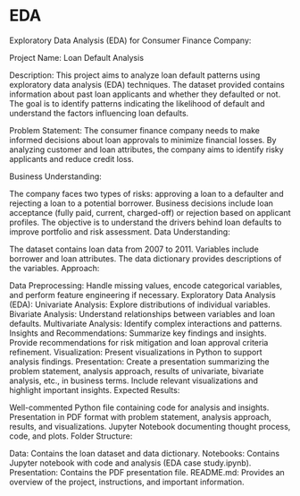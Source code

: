 # EDA
Exploratory Data Analysis (EDA) for Consumer Finance Company:


Project Name: Loan Default Analysis

Description:
This project aims to analyze loan default patterns using exploratory data analysis (EDA) techniques. The dataset provided contains information about past loan applicants and whether they defaulted or not. The goal is to identify patterns indicating the likelihood of default and understand the factors influencing loan defaults.

Problem Statement:
The consumer finance company needs to make informed decisions about loan approvals to minimize financial losses. By analyzing customer and loan attributes, the company aims to identify risky applicants and reduce credit loss.

Business Understanding:

The company faces two types of risks: approving a loan to a defaulter and rejecting a loan to a potential borrower.
Business decisions include loan acceptance (fully paid, current, charged-off) or rejection based on applicant profiles.
The objective is to understand the drivers behind loan defaults to improve portfolio and risk assessment.
Data Understanding:

The dataset contains loan data from 2007 to 2011.
Variables include borrower and loan attributes.
The data dictionary provides descriptions of the variables.
Approach:

Data Preprocessing: Handle missing values, encode categorical variables, and perform feature engineering if necessary.
Exploratory Data Analysis (EDA):
Univariate Analysis: Explore distributions of individual variables.
Bivariate Analysis: Understand relationships between variables and loan defaults.
Multivariate Analysis: Identify complex interactions and patterns.
Insights and Recommendations:
Summarize key findings and insights.
Provide recommendations for risk mitigation and loan approval criteria refinement.
Visualization:
Present visualizations in Python to support analysis findings.
Presentation:
Create a presentation summarizing the problem statement, analysis approach, results of univariate, bivariate analysis, etc., in business terms.
Include relevant visualizations and highlight important insights.
Expected Results:

Well-commented Python file containing code for analysis and insights.
Presentation in PDF format with problem statement, analysis approach, results, and visualizations.
Jupyter Notebook documenting thought process, code, and plots.
Folder Structure:

Data: Contains the loan dataset and data dictionary.
Notebooks: Contains Jupyter notebook with code and analysis (EDA case study.ipynb).
Presentation: Contains the PDF presentation file.
README.md: Provides an overview of the project, instructions, and important information.
